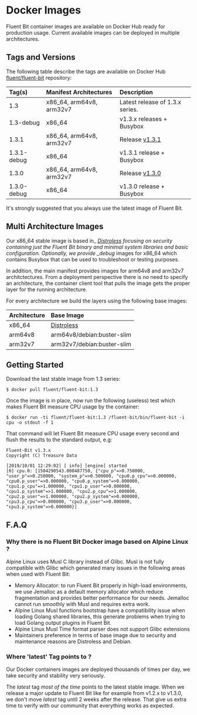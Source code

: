 # Docker Images

Fluent Bit container images are available on Docker Hub ready for production usage. Current available images can be deployed in multiple architectures.

## Tags and Versions

The following table describe the tags are available on Docker Hub [fluent/fluent-bit](https://hub.docker.com/r/fluent/fluent-bit/) repository:

| Tag\(s\) | Manifest Architectures | Description |
| :--- | :--- | :--- |
| 1.3 | x86\_64, arm64v8, arm32v7 | Latest release of 1.3.x series. |
| 1.3-debug | x86\_64 | v1.3.x releases + Busybox |
| 1.3.1 | x86\_64, arm64v8, arm32v7 | Release [v1.3.1](https://fluentbit.io/announcements/v1.3.1) |
| 1.3.1-debug | x86\_64 | v1.3.1 release + Busybox |
| 1.3.0 | x86\_64, arm64v8, arm32v7 | Release [v1.3.0](https://fluentbit.io/announcements/v1.3.0) |
| 1.3.0-debug | x86\_64 | v1.3.0 release + Busybox |

It's strongly suggested that you always use the latest image of Fluent Bit.

## Multi Architecture Images

Our x86_64 stable image is based in_ [_Distroless_](https://github.com/GoogleContainerTools/distroless) _focusing on security containing just the Fluent Bit binary and minimal system libraries and basic configuration. Optionally, we provide \_debug_ images for x86\_64 which contains Busybox that can be used to troubleshoot or testing purposes.

In addition, the main manifest provides images for arm64v8 and arm32v7 architctectures. From a deployment perspective there is no need to specify an architecture, the container client tool that pulls the image gets the proper layer for the running architecture.

For every architecture we build the layers using the following base images:

| Architecture | Base Image |
| :--- | :--- |
| x86\_64 | [Distroless](https://github.com/GoogleContainerTools/distroless) |
| arm64v8 | arm64v8/debian:buster-slim |
| arm32v7 | arm32v7/debian:buster-slim |

## Getting Started

Download the last stable image from 1.3 series:

```text
$ docker pull fluent/fluent-bit:1.3
```

Once the image is in place, now run the following \(useless\) test which makes Fluent Bit measure CPU usage by the container:

```text
$ docker run -ti fluent/fluent-bit:1.3 /fluent-bit/bin/fluent-bit -i cpu -o stdout -f 1
```

That command will let Fluent Bit measure CPU usage every second and flush the results to the standard output, e.g:

```text
Fluent-Bit v1.3.x
Copyright (C) Treasure Data

[2019/10/01 12:29:02] [ info] [engine] started
[0] cpu.0: [1504290543.000487750, {"cpu_p"=>0.750000, "user_p"=>0.250000, "system_p"=>0.500000, "cpu0.p_cpu"=>0.000000, "cpu0.p_user"=>0.000000, "cpu0.p_system"=>0.000000, "cpu1.p_cpu"=>1.000000, "cpu1.p_user"=>0.000000, "cpu1.p_system"=>1.000000, "cpu2.p_cpu"=>1.000000, "cpu2.p_user"=>1.000000, "cpu2.p_system"=>0.000000, "cpu3.p_cpu"=>0.000000, "cpu3.p_user"=>0.000000, "cpu3.p_system"=>0.000000}]
```

## F.A.Q

### Why there is no Fluent Bit Docker image based on Alpine Linux ?

Alpine Linux uses Musl C library instead of Glibc. Musl is not fully compatible with Glibc which generated many issues in the following areas when used with Fluent Bit:

* Memory Allocator: to run Fluent Bit properly in high-load environments, we use Jemalloc as a default memory allocator which reduce fragmentation and provides better performance for our needs. Jemalloc cannot run smoothly with Musl and requires extra work.
* Alpine Linux Musl functions bootstrap have a compatibility issue when loading Golang shared libraries, this generate problems when trying to load Golang output plugins in Fluent Bit.
* Alpine Linux Musl Time format parser does not support Glibc extensions
* Maintainers preference in terms of base image due to security and maintenance reasons are Distroless and Debian.

### Where 'latest' Tag points to ?

Our Docker containers images are deployed thousands of times per day, we take security and stability very seriously.

The _latest_ tag _most of the time_ points to the latest stable image. When we release a major update to Fluent Bit like for example from v1.2.x to v1.3.0, we don't move _latest_ tag until 2 weeks after the release. That give us extra time to verify with our community that everything works as expected.


